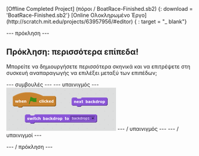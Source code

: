 <div class="p-hero-buttons">
  [Offline Completed Project] (πόροι / BoatRace-Finished.sb2) {: download = 'BoatRace-Finished.sb2'} [Online Ολοκληρωμένο Έργο] (http://scratch.mit.edu/projects/63957956/#editor) { : target = "_ blank"}
</div>

\--- πρόκληση \---

## Πρόκληση: περισσότερα επίπεδα!

Μπορείτε να δημιουργήσετε περισσότερα σκηνικά και να επιτρέψετε στη συσκευή αναπαραγωγής να επιλέξει μεταξύ των επιπέδων;

\--- συμβουλές \--- \--- υπαινιγμός \--- ![screenshot](images/boat-levels-blocks.png) \--- / υπαινιγμός \--- \--- / υπαινιγμοί \---

\--- / πρόκληση \---